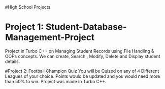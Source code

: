 #High School Projects 
# Project 1: Student-Database-Management-Project
Project in Turbo C++ on Managing Student Records using File Handling & OOPs concepts.
We can create, Search , Modify, Delete and Display student details.

#Project 2: Football Champion Quiz
You will be Quized on any of 4 Different Leagues of your choice. Points would be updated and you would need more than 50% to win.
Project was made in Turbo C++.


